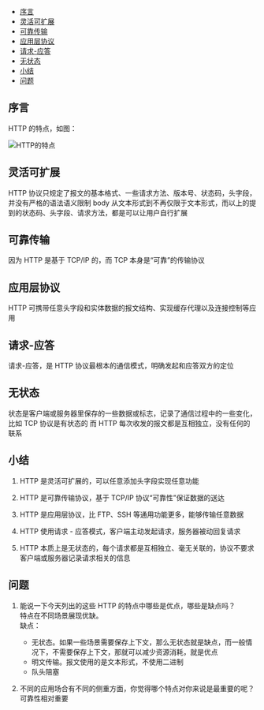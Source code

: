 <!-- TOC -->

- [序言](#序言)
- [灵活可扩展](#灵活可扩展)
- [可靠传输](#可靠传输)
- [应用层协议](#应用层协议)
- [请求-应答](#请求-应答)
- [无状态](#无状态)
- [小结](#小结)
- [问题](#问题)

<!-- /TOC -->

## 序言

HTTP 的特点，如图：

![HTTP的特点](http://ww1.sinaimg.cn/large/68307314gy1gexi2h7w5cj21bp0wdwgz.jpg)

## 灵活可扩展

HTTP 协议只规定了报文的基本格式、一些请求方法、版本号、状态码，头字段，并没有严格的语法语义限制
body 从文本形式到不再仅限于文本形式，而以上的提到的状态码、头字段、请求方法，都是可以让用户自行扩展

## 可靠传输

因为 HTTP 是基于 TCP/IP 的，而 TCP 本身是“可靠”的传输协议

## 应用层协议

HTTP 可携带任意头字段和实体数据的报文结构、实现缓存代理以及连接控制等应用

## 请求-应答

请求-应答，是 HTTP 协议最根本的通信模式，明确发起和应答双方的定位

## 无状态

状态是客户端或服务器里保存的一些数据或标志，记录了通信过程中的一些变化，比如 TCP 协议是有状态的
而 HTTP 每次收发的报文都是互相独立，没有任何的联系

## 小结

1. HTTP 是灵活可扩展的，可以任意添加头字段实现任意功能

2. HTTP 是可靠传输协议，基于 TCP/IP 协议“可靠性”保证数据的送达

3. HTTP 是应用层协议，比 FTP、SSH 等通用功能更多，能够传输任意数据

4. HTTP 使用请求 - 应答模式，客户端主动发起请求，服务器被动回复请求

5. HTTP 本质上是无状态的，每个请求都是互相独立、毫无关联的，协议不要求客户端或服务器记录请求相关的信息

## 问题

1. 能说一下今天列出的这些 HTTP 的特点中哪些是优点，哪些是缺点吗？  
   特点在不同场景展现优缺。  
   缺点：

   - 无状态。如果一些场景需要保存上下文，那么无状态就是缺点，而一般情况下，不需要保存上下文，那就可以减少资源消耗，就是优点
   - 明文传输。报文使用的是文本形式，不使用二进制
   - 队头阻塞

2. 不同的应用场合有不同的侧重方面，你觉得哪个特点对你来说是最重要的呢？  
   可靠性相对重要
